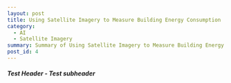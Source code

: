 ```yaml
---
layout: post
title: Using Satellite Imagery to Measure Building Energy Consumption
category:
  - AI
  - Satellite Imagery
summary: Summary of Using Satellite Imagery to Measure Building Energy Consumption
post_id: 4
---
```


##### **Test Header** - Test subheader
